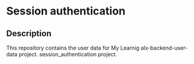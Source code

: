 # Session authentication

## Description
This repository contains the user data for  My Learnig alx-backend-user-data project. session_authentication project.
